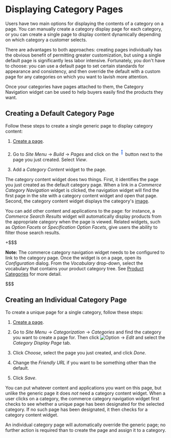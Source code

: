 # Displaying Category Pages [](id=displaying-category-pages)

Users have two main options for displaying the contents of a category on a page.
You can manually create a category display page for each category, or you can
create a single page to display content dynamically depending on which category
a customer selects.

There are advantages to both approaches: creating pages individually has the
obvious benefit of permitting greater customization, but using a single default
page is significantly less labor intensive. Fortunately, you don't have to
choose: you can use a default page to set certain standards for appearance and
consistency, and then override the default with a custom page for any categories
on which you want to lavish more attention.

Once your categories have pages attached to them, the Category Navigation widget
can be used to help buyers easily find the products they want.

## Creating a Default Category Page

Follow these steps to create a single generic page to display category content:

1.  [Create a page](/discover/portal/-/knowledge_base/7-1/creating-and-managing-pages). 

2.  Go to *Site Menu* &rarr; *Build* &rarr; *Pages* and click on the
    ![Options](../../images/icon-options.png) button next to the page you just
    created. Select *View*.

3.  Add a *Category Content* widget to the page.

The category content widget does two things. First, it identifies the page you
just created as the default category page. When a link in a *Commerce Category
Navigation* widget is clicked, the navigation widget will find the first page in
the site with a category content widget and open that page. Second, the category
content widget displays the category's
[image](/web/liferay-emporio/documentation/-/knowledge_base/1-0/product-categories#images).

You can add other content and applications to the page: for instance,
a *Commerce Search Results* widget will automatically display products from the
appropriate category when the page is viewed. Related widgets, such as *Option
Facets* or *Specification Option Facets*, give users the ability to filter those
search results.

+$$$

**Note:** The commerce category navigation widget needs to be configured to link
to the category page. Once the widget is on a page, open its *Configuration*
dialog. From the *Vocabulary* drop-down, select the vocabulary that contains
your product category tree. See
[Product Categories](/web/liferay-emporio/documentation/-/knowledge_base/1-0/product-categories)
for more detail.

$$$

## Creating an Individual Category Page 

To create a unique page for a single category, follow these steps:

1.  [Create a page](/discover/portal/-/knowledge_base/7-1/creating-and-managing-pages).

2.  Go to *Site Menu* &rarr; *Categorization* &rarr; *Categories* and find the
    category you want to create a page for. Then click
    ![Option](../../images/icon-app-options) &rarr; *Edit* and select the
    *Category Display Page* tab.

3.  Click *Choose*, select the page you just created, and click *Done*.

4.  Change the *Friendly URL* if you want to be something other than the
    default.

5.  Click *Save*.

You can put whatever content and applications you want on this page, but unlike
the generic page it does *not* need a category content widget. When a user
clicks on a category, the commerce category navigation widget first checks to
see whether a unique page has been designated for the selected category. If no
such page has been designated, it then checks for a category content widget.

An individual category page will automatically override the generic page; no
further action is required than to create the page and assign it to a category.
